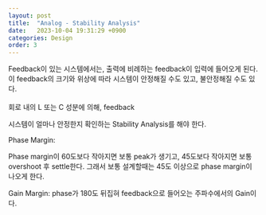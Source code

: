 ```yaml
---
layout: post
title:  "Analog - Stability Analysis"
date:   2023-10-04 19:31:29 +0900
categories: Design
order: 3
---
```


Feedback이 있는 시스템에서는, 출력에 비례하는 feedback이 입력에 들어오게 된다.<br>
이 feedback의 크기와 위상에 따라 시스템이 안정해질 수도 있고, 불안정해질 수도 있다.<br>
<br>
회로 내의 L 또는 C 성분에 의해, feedback





시스템이 얼마나 안정한지 확인하는 Stability Analysis를 해야 한다.


Phase Margin:


Phase margin이 60도보다 작아지면 보통 peak가 생기고, 45도보다 작아지면 보통 overshoot 후 settle한다.
그래서 보통 설계할때는 45도 이상으로 phase margin이 나오게 한다.

Gain Margin:
phase가 180도 뒤집혀 feedback으로 들어오는 주파수에서의 Gain이다.